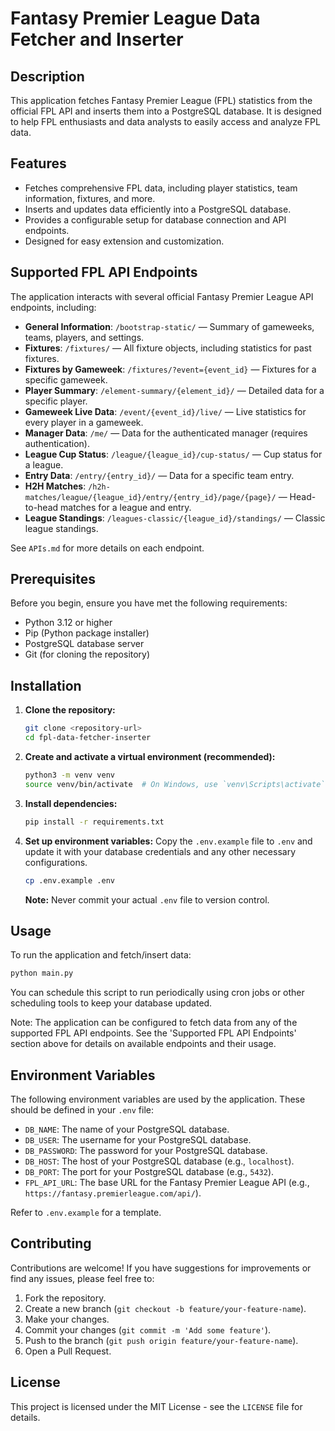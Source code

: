 # Fantasy Premier League Data Fetcher and Inserter

## Description

This application fetches Fantasy Premier League (FPL) statistics from the official FPL API and inserts them into a PostgreSQL database. It is designed to help FPL enthusiasts and data analysts to easily access and analyze FPL data.

## Features

- Fetches comprehensive FPL data, including player statistics, team information, fixtures, and more.
- Inserts and updates data efficiently into a PostgreSQL database.
- Provides a configurable setup for database connection and API endpoints.
- Designed for easy extension and customization.

## Supported FPL API Endpoints

The application interacts with several official Fantasy Premier League API endpoints, including:

- **General Information**: `/bootstrap-static/` — Summary of gameweeks, teams, players, and settings.
- **Fixtures**: `/fixtures/` — All fixture objects, including statistics for past fixtures.
- **Fixtures by Gameweek**: `/fixtures/?event={event_id}` — Fixtures for a specific gameweek.
- **Player Summary**: `/element-summary/{element_id}/` — Detailed data for a specific player.
- **Gameweek Live Data**: `/event/{event_id}/live/` — Live statistics for every player in a gameweek.
- **Manager Data**: `/me/` — Data for the authenticated manager (requires authentication).
- **League Cup Status**: `/league/{league_id}/cup-status/` — Cup status for a league.
- **Entry Data**: `/entry/{entry_id}/` — Data for a specific team entry.
- **H2H Matches**: `/h2h-matches/league/{league_id}/entry/{entry_id}/page/{page}/` — Head-to-head matches for a league and entry.
- **League Standings**: `/leagues-classic/{league_id}/standings/` — Classic league standings.

See `APIs.md` for more details on each endpoint.

## Prerequisites

Before you begin, ensure you have met the following requirements:

- Python 3.12 or higher
- Pip (Python package installer)
- PostgreSQL database server
- Git (for cloning the repository)

## Installation

1.  **Clone the repository:**
    ```bash
    git clone <repository-url>
    cd fpl-data-fetcher-inserter
    ```
2.  **Create and activate a virtual environment (recommended):**
    ```bash
    python3 -m venv venv
    source venv/bin/activate  # On Windows, use `venv\Scripts\activate`
    ```
3.  **Install dependencies:**
    ```bash
    pip install -r requirements.txt
    ```
4.  **Set up environment variables:**
    Copy the `.env.example` file to `.env` and update it with your database credentials and any other necessary configurations.
    ```bash
    cp .env.example .env
    ```
    **Note:** Never commit your actual `.env` file to version control.

## Usage

To run the application and fetch/insert data:

```bash
python main.py
```

You can schedule this script to run periodically using cron jobs or other scheduling tools to keep your database updated.

Note: The application can be configured to fetch data from any of the supported FPL API endpoints. See the 'Supported FPL API Endpoints' section above for details on available endpoints and their usage.

## Environment Variables

The following environment variables are used by the application. These should be defined in your `.env` file:

- `DB_NAME`: The name of your PostgreSQL database.
- `DB_USER`: The username for your PostgreSQL database.
- `DB_PASSWORD`: The password for your PostgreSQL database.
- `DB_HOST`: The host of your PostgreSQL database (e.g., `localhost`).
- `DB_PORT`: The port for your PostgreSQL database (e.g., `5432`).
- `FPL_API_URL`: The base URL for the Fantasy Premier League API (e.g., `https://fantasy.premierleague.com/api/`).

Refer to `.env.example` for a template.

## Contributing

Contributions are welcome! If you have suggestions for improvements or find any issues, please feel free to:

1.  Fork the repository.
2.  Create a new branch (`git checkout -b feature/your-feature-name`).
3.  Make your changes.
4.  Commit your changes (`git commit -m 'Add some feature'`).
5.  Push to the branch (`git push origin feature/your-feature-name`).
6.  Open a Pull Request.

## License

This project is licensed under the MIT License - see the `LICENSE` file for details.
